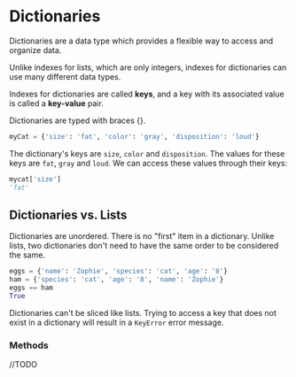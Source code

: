 # Dictionaries

Dictionaries are a data type which provides a flexible way to access and organize data.

Unlike indexes for lists, which are only integers, indexes for dictionaries can use many different data types.

Indexes for dictionaries are called **keys**, and a key with its associated value is called a **key-value** pair. 

Dictionaries are typed with braces {}.

```python
myCat = {'size': 'fat', 'color': 'gray', 'disposition': 'loud'}
```

The dictionary's keys are `size`, `color` and `disposition`. The values for these keys are `fat`,  `gray` and `loud`. We can access these values through their keys:

```python
mycat['size']
'fat'
```

## Dictionaries vs. Lists

Dictionaries are unordered. There is no "first" item in a dictionary. Unlike lists, two dictionaries don't need to have the same order to be considered the same.

```python
eggs = {'name': 'Zophie', 'species': 'cat', 'age': '8'}
ham = {'species': 'cat', 'age': '8', 'name': 'Zophie'}
eggs == ham
True
```

Dictionaries can't be sliced like lists. Trying to access a key that does not exist in a dictionary will result in a ```KeyError``` error message.

### Methods

//TODO